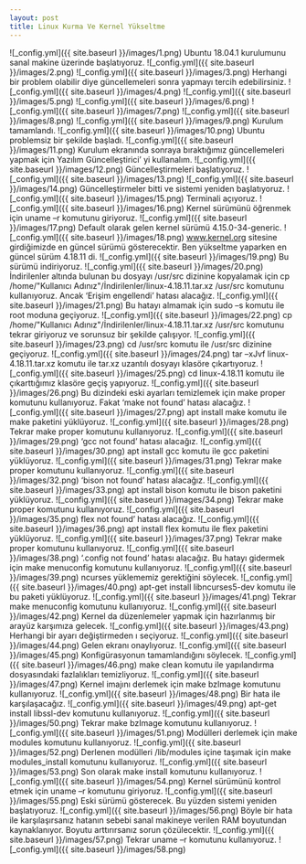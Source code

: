 ```yaml
---
layout: post
title: Linux Kurma Ve Kernel Yükseltme
---
```



![_config.yml]({{ site.baseurl }}/images/1.png)
Ubuntu 18.04.1 kurulumunu sanal makine üzerinde başlatıyoruz.
![_config.yml]({{ site.baseurl }}/images/2.png)
![_config.yml]({{ site.baseurl }}/images/3.png)
Herhangi bir problem olabilir diye güncellemeleri sonra yapmayı tercih edebilirsiniz.
![_config.yml]({{ site.baseurl }}/images/4.png)
![_config.yml]({{ site.baseurl }}/images/5.png)
![_config.yml]({{ site.baseurl }}/images/6.png)
![_config.yml]({{ site.baseurl }}/images/7.png)
![_config.yml]({{ site.baseurl }}/images/8.png)
![_config.yml]({{ site.baseurl }}/images/9.png)
Kurulum tamamlandı.
![_config.yml]({{ site.baseurl }}/images/10.png)
Ubuntu problemsiz bir şekilde başladı.
![_config.yml]({{ site.baseurl }}/images/11.png)
Kurulum ekranında sonraya bıraktığımız güncellemeleri yapmak için Yazılım Güncelleştirici’ yi kullanalım. 
![_config.yml]({{ site.baseurl }}/images/12.png)
Güncelleştirmeleri başlatıyoruz.
![_config.yml]({{ site.baseurl }}/images/13.png)
![_config.yml]({{ site.baseurl }}/images/14.png)
Güncelleştirmeler bitti ve sistemi yeniden başlatıyoruz.
![_config.yml]({{ site.baseurl }}/images/15.png)
Terminali açıyoruz.
![_config.yml]({{ site.baseurl }}/images/16.png)
Kernel sürümünü öğrenmek için uname –r komutunu giriyoruz.
![_config.yml]({{ site.baseurl }}/images/17.png)
Default olarak gelen kernel sürümü 4.15.0-34-generic.
![_config.yml]({{ site.baseurl }}/images/18.png)
www.kernel.org sitesine girdiğimizde en güncel sürümü gösterecektir. Ben yükseltme yaparken en güncel sürüm 4.18.11 di.
![_config.yml]({{ site.baseurl }}/images/19.png)
Bu sürümü indiriyoruz.
![_config.yml]({{ site.baseurl }}/images/20.png)
İndirilenler altında bulunan bu dosyayı /usr/src dizinine kopyalamak için cp /home/"Kullanıcı Adınız"/İndirilenler/linux-4.18.11.tar.xz /usr/src komutunu kullanıyoruz. Ancak ‘Erişim engellendi’ hatası alacağız. 
![_config.yml]({{ site.baseurl }}/images/21.png)
Bu hatayı almamak için sudo –s komutu ile root moduna geçiyoruz.
![_config.yml]({{ site.baseurl }}/images/22.png)
cp /home/"Kullanıcı Adınız"/İndirilenler/linux-4.18.11.tar.xz /usr/src komutunu tekrar giriyoruz ve sorunsuz bir şekilde çalışıyor. 
![_config.yml]({{ site.baseurl }}/images/23.png)
cd /usr/src komutu ile /usr/src dizinine geçiyoruz.
![_config.yml]({{ site.baseurl }}/images/24.png)
tar –xJvf linux-4.18.11.tar.xz komutu ile tar.xz uzantılı dosyayı klasöre çıkartıyoruz.
![_config.yml]({{ site.baseurl }}/images/25.png)
cd linux-4.18.11 komutu ile çıkarttığımız klasöre geçiş yapıyoruz.
![_config.yml]({{ site.baseurl }}/images/26.png)
Bu dizindeki eski ayarları temizlemek için make proper komutunu kullanıyoruz. Fakat ‘make not found’ hatası alacağız.
![_config.yml]({{ site.baseurl }}/images/27.png)
apt install make komutu ile make paketini yüklüyoruz.
![_config.yml]({{ site.baseurl }}/images/28.png)
Tekrar make proper komutunu kullanıyoruz.
![_config.yml]({{ site.baseurl }}/images/29.png)
‘gcc not found’ hatası alacağız.
![_config.yml]({{ site.baseurl }}/images/30.png)
apt install gcc komutu ile gcc paketini yüklüyoruz.
![_config.yml]({{ site.baseurl }}/images/31.png)
Tekrar make proper komutunu kullanıyoruz.
![_config.yml]({{ site.baseurl }}/images/32.png)
‘bison not found’ hatası alacağız.
![_config.yml]({{ site.baseurl }}/images/33.png)
apt install bison komutu ile bison paketini yüklüyoruz.
![_config.yml]({{ site.baseurl }}/images/34.png)
Tekrar make proper komutunu kullanıyoruz.
![_config.yml]({{ site.baseurl }}/images/35.png)
flex not found’ hatası alacağız.
![_config.yml]({{ site.baseurl }}/images/36.png)
apt install flex komutu ile flex paketini yüklüyoruz.
![_config.yml]({{ site.baseurl }}/images/37.png)
Tekrar make proper komutunu kullanıyoruz.
![_config.yml]({{ site.baseurl }}/images/38.png)
‘.config not found’ hatası alacağız. Bu hatayı gidermek için make menuconfig komutunu kullanıyoruz.
![_config.yml]({{ site.baseurl }}/images/39.png)
ncurses yüklememiz gerektiğini söylecek.
![_config.yml]({{ site.baseurl }}/images/40.png)
apt-get install libncurses5-dev komutu ile bu paketi yüklüyoruz.
![_config.yml]({{ site.baseurl }}/images/41.png)
Tekrar make menuconfig komutunu kullanıyoruz.
![_config.yml]({{ site.baseurl }}/images/42.png)
Kernel da düzenlemeler yapmak için hazırlanmış bir arayüz karşımıza gelecek.
![_config.yml]({{ site.baseurl }}/images/43.png)
Herhangi bir ayarı değiştirmeden <Exit> ı seçiyoruz.
![_config.yml]({{ site.baseurl }}/images/44.png)
 Gelen ekranı onaylıyoruz.
![_config.yml]({{ site.baseurl }}/images/45.png)
 Konfigürasyonun tamamlandığını söylecek.
![_config.yml]({{ site.baseurl }}/images/46.png)
 make clean komutu ile yapılandırma dosyasındaki fazlalıkları temizliyoruz.
![_config.yml]({{ site.baseurl }}/images/47.png)
 Kernel imajını derlemek için make bzImage komutunu kullanıyoruz.
![_config.yml]({{ site.baseurl }}/images/48.png)
 Bir hata ile karşılaşacağız.
![_config.yml]({{ site.baseurl }}/images/49.png)
apt-get install libssl-dev komutunu kullanıyoruz.
![_config.yml]({{ site.baseurl }}/images/50.png)
Tekrar make bzImage komutunu kullanıyoruz.
![_config.yml]({{ site.baseurl }}/images/51.png)
  Modülleri derlemek için make modules komutunu kullanıyoruz.
![_config.yml]({{ site.baseurl }}/images/52.png)
  Derlenen modülleri /lib/modules içine taşımak için make modules_install komutunu kullanıyoruz.
![_config.yml]({{ site.baseurl }}/images/53.png)
  Son olarak make install komutunu kullanıyoruz.
![_config.yml]({{ site.baseurl }}/images/54.png)
  Kernel sürümünü kontrol etmek için uname –r komutunu giriyoruz.
![_config.yml]({{ site.baseurl }}/images/55.png)
  Eski sürümü gösterecek. Bu yüzden sistemi yeniden başlatıyoruz.
![_config.yml]({{ site.baseurl }}/images/56.png)
  Böyle bir hata ile karşılaşırsanız hatanın sebebi sanal makineye verilen RAM boyutundan kaynaklanıyor. Boyutu arttırırsanız sorun çözülecektir.
![_config.yml]({{ site.baseurl }}/images/57.png)
  Tekrar uname –r komutunu kullanıyoruz.
![_config.yml]({{ site.baseurl }}/images/58.png)
